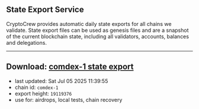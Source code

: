 ## State Export Service
CryptoCrew provides automatic daily state exports for all chains we validate. State export files can be used as genesis files and are a snapshot of the current blockchain state, including all validators, accounts, balances and delegations.

---
**Download: [comdex-1 state export](https://dl-eu2.ccvalidators.com/SERVICE/comdex/comdex-1_export_19119376.json)**
---

- last updated: Sat Jul 05 2025 11:39:55
- chain id: `comdex-1`
- export height: `19119376`
- use for: airdrops, local tests, chain recovery

